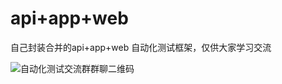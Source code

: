 # api+app+web 
自己封装合并的api+app+web 自动化测试框架，仅供大家学习交流











![自动化测试交流群群聊二维码](https://github.com/dandanyang123/api-app-web-/assets/85059368/5c4ce526-298c-40df-bf74-a3a099514d37)
